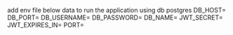 add env file below data to run the application using db postgres
DB_HOST=
DB_PORT=
DB_USERNAME=
DB_PASSWORD=
DB_NAME=
JWT_SECRET=
JWT_EXPIRES_IN=
PORT=
